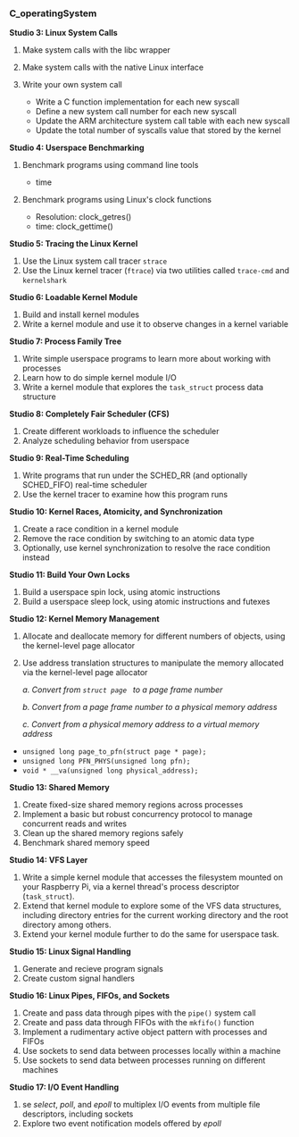 ### C_operatingSystem
**Studio 3: Linux System Calls**

1. Make system calls with the libc wrapper

2. Make system calls with the native Linux interface

3. Write your own system call

   <ul>
     <li>Write a C function implementation for each new syscall</li>
   	<li>Define a new system call number for each new syscall</li>
   	<li>Update the ARM architecture system call table with each new syscall</li>
   	<li>Update the total number of syscalls value that stored by the kernel</li>
   </ul>

**Studio 4: Userspace Benchmarking**

1. Benchmark programs using command line tools

   <ul><li>time</li></ul>

2. Benchmark programs using Linux's clock functions

   <ul>
     <li>Resolution: clock_getres()</li>
   	<li>time: clock_gettime()</li>
   </ul>

**Studio 5: Tracing the Linux Kernel**

1. Use the Linux system call tracer `strace`
2. Use the Linux kernel tracer (`ftrace`) via two utilities called `trace-cmd` and `kernelshark`

**Studio 6: Loadable Kernel Module**

1. Build and install kernel modules
2. Write a kernel module and use it to observe changes in a kernel variable

**Studio 7: Process Family Tree**

1. Write simple userspace programs to learn more about working with processes
2. Learn how to do simple kernel module I/O
3. Write a kernel module that explores the `task_struct` process data structure

**Studio 8: Completely Fair Scheduler (CFS)**

1. Create different workloads to influence the scheduler
2. Analyze scheduling behavior from userspace

**Studio 9: Real-Time Scheduling**

1. Write programs that run under the SCHED_RR (and optionally SCHED_FIFO) real-time scheduler
2. Use the kernel tracer to examine how this program runs

**Studio 10: Kernel Races, Atomicity, and Synchronization**

1. Create a race condition in a kernel module
2. Remove the race condition by switching to an atomic data type
3. Optionally, use kernel synchronization to resolve the race condition instead

**Studio 11: Build Your Own Locks**

1. Build a userspace spin lock, using atomic instructions
2. Build a userspace sleep lock, using atomic instructions and futexes

**Studio 12: Kernel Memory Management**

1. Allocate and deallocate memory for different numbers of objects, using the kernel-level page allocator

2. Use address translation structures to manipulate the memory allocated via the kernel-level page allocator

   *a. Convert from `struct page ` to a page frame number*

   *b. Convert from a page frame number to a physical memory address*

   *c. Convert from a physical memory address to a virtual memory address*

- `unsigned long page_to_pfn(struct page * page);`
- `unsigned long PFN_PHYS(unsigned long pfn);`
- `void * __va(unsigned long physical_address);`

**Studio 13: Shared Memory**

1. Create fixed-size shared memory regions across processes
2. Implement a basic but robust concurrency protocol to manage concurrent reads and writes
3. Clean up the shared memory regions safely
4. Benchmark shared memory speed

**Studio 14: VFS Layer**

1. Write a simple kernel module that accesses the filesystem mounted on your Raspberry Pi, via a kernel thread's process descriptor (`task_struct`).
2. Extend that kernel module to explore some of the VFS data structures, including directory entries for the current working directory and the root directory among others.
3. Extend your kernel module further to do the same for userspace task.

**Studio 15: Linux Signal Handling**

1. Generate and recieve program signals
2. Create custom signal handlers

**Studio 16: Linux Pipes, FIFOs, and Sockets**

1. Create and pass data through pipes with the `pipe()` system call
2. Create and pass data through FIFOs with the `mkfifo()` function
3. Implement a rudimentary active object pattern with processes and FIFOs
4. Use sockets to send data between processes locally within a machine
5. Use sockets to send data between processes running on different machines

**Studio 17: I/O Event Handling**

1. se *select*, *poll*, and *epoll* to multiplex I/O events from multiple file descriptors, including sockets
2. Explore two event notification models offered by *epoll*
